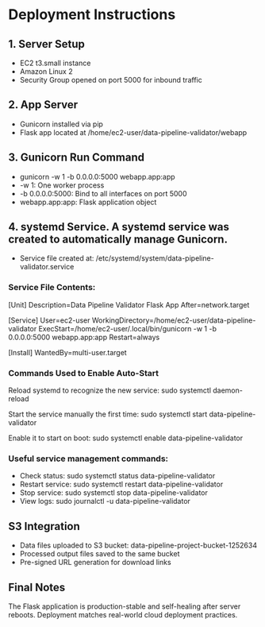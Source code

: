 # Deployment Instructions

## 1. Server Setup
- EC2 t3.small instance
- Amazon Linux 2
- Security Group opened on port 5000 for inbound traffic

## 2. App Server
- Gunicorn installed via pip
- Flask app located at /home/ec2-user/data-pipeline-validator/webapp

## 3. Gunicorn Run Command
- gunicorn -w 1 -b 0.0.0.0:5000 webapp.app:app
- -w 1: One worker process
- -b 0.0.0.0:5000: Bind to all interfaces on port 5000
- webapp.app:app: Flask application object

## 4. systemd Service. A systemd service was created to automatically manage Gunicorn.
- Service file created at: /etc/systemd/system/data-pipeline-validator.service
### Service File Contents:
[Unit]
Description=Data Pipeline Validator Flask App
After=network.target

[Service]
User=ec2-user
WorkingDirectory=/home/ec2-user/data-pipeline-validator
ExecStart=/home/ec2-user/.local/bin/gunicorn -w 1 -b 0.0.0.0:5000 webapp.app:app
Restart=always

[Install]
WantedBy=multi-user.target

### Commands Used to Enable Auto-Start

Reload systemd to recognize the new service:
sudo systemctl daemon-reload

Start the service manually the first time:
sudo systemctl start data-pipeline-validator


Enable it to start on boot:
sudo systemctl enable data-pipeline-validator

### Useful service management commands:
- Check status: sudo systemctl status data-pipeline-validator
- Restart service: sudo systemctl restart data-pipeline-validator
- Stop service: sudo systemctl stop data-pipeline-validator
- View logs: sudo journalctl -u data-pipeline-validator


## S3 Integration
- Data files uploaded to S3 bucket: data-pipeline-project-bucket-1252634
- Processed output files saved to the same bucket
- Pre-signed URL generation for download links


## Final Notes
The Flask application is production-stable and self-healing after server reboots.
Deployment matches real-world cloud deployment practices.




